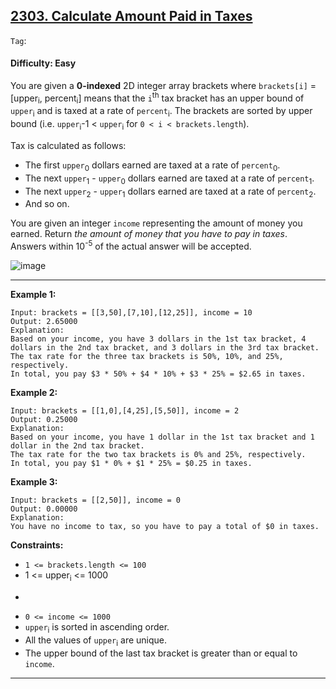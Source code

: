 ## [2303. Calculate Amount Paid in Taxes](https://leetcode.com/problems/calculate-amount-paid-in-taxes/)

```Tag```:

#### Difficulty: Easy

You are given a __0-indexed__ 2D integer array brackets where ```brackets[i]``` = [upper<sub>i</sub>, percent<sub>i</sub>] means that the ```i```<sup>th</sup> tax bracket has an upper bound of ```upper```<sub>i</sub> and is taxed at a rate of ```percent```<sub>i</sub>. The brackets are sorted by upper bound (i.e. ```upper```<sub>i</sub>-1 < ```upper```<sub>i</sub> for ```0 < i < brackets.length```).

Tax is calculated as follows:

- The first ```upper```<sub>0</sub> dollars earned are taxed at a rate of ```percent```<sub>0</sub>.
- The next ```upper```<sub>1</sub> - ```upper```<sub>0</sub> dollars earned are taxed at a rate of ```percent```<sub>1</sub>.
- The next ```upper```<sub>2</sub> - ```upper```<sub>1</sub> dollars earned are taxed at a rate of ```percent```<sub>2</sub>.
- And so on.

You are given an integer ```income``` representing the amount of money you earned. Return _the amount of money that you have to pay in taxes_. Answers within 10<sup>-5</sup> of the actual answer will be accepted.

![image](https://user-images.githubusercontent.com/35042430/230703218-6ff8ed0c-66d0-4ade-9032-5b5492424cb6.png)

---

__Example 1:__
```
Input: brackets = [[3,50],[7,10],[12,25]], income = 10
Output: 2.65000
Explanation:
Based on your income, you have 3 dollars in the 1st tax bracket, 4 dollars in the 2nd tax bracket, and 3 dollars in the 3rd tax bracket.
The tax rate for the three tax brackets is 50%, 10%, and 25%, respectively.
In total, you pay $3 * 50% + $4 * 10% + $3 * 25% = $2.65 in taxes.
```

__Example 2:__
```
Input: brackets = [[1,0],[4,25],[5,50]], income = 2
Output: 0.25000
Explanation:
Based on your income, you have 1 dollar in the 1st tax bracket and 1 dollar in the 2nd tax bracket.
The tax rate for the two tax brackets is 0% and 25%, respectively.
In total, you pay $1 * 0% + $1 * 25% = $0.25 in taxes.
```

__Example 3:__
```
Input: brackets = [[2,50]], income = 0
Output: 0.00000
Explanation:
You have no income to tax, so you have to pay a total of $0 in taxes.
```

__Constraints:__

- ```1 <= brackets.length <= 100```
- 1 <= upper<sub>i</sub> <= 1000
- ```0 <= percent<sub>i</sub> <= 100
- ```0 <= income <= 1000```
- ```upper```<sub>i</sub> is sorted in ascending order.
- All the values of ```upper```<sub>i</sub> are unique.
- The upper bound of the last tax bracket is greater than or equal to ```income```.

---
